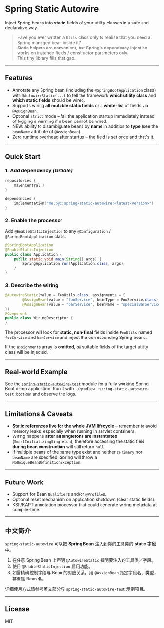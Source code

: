 # Spring Static Autowire

Inject Spring beans into **static** fields of your utility classes in a safe and declarative way.

> Have you ever written a `Utils` class only to realise that you need a Spring managed bean inside it?  
> Static helpers are convenient, but Spring's dependency injection works on instance fields / constructor parameters only.  
> This tiny library fills that gap.

---

## Features

* Annotate any Spring bean (including the `@SpringBootApplication` class) with `@AutowireStatic(...)` to tell the framework **which utility class** and **which static fields** should be wired.
* Supports wiring **all mutable static fields** or a **white-list** of fields via `@AssignBean`.
* Optional `strict` mode – fail the application startup immediately instead of logging a warning if a bean cannot be wired.
* NEW: ability to disambiguate beans by **name** in addition to **type** (see the `beanName` attribute of `@AssignBean`).
* Zero runtime overhead after startup – the field is set once and that's it.

---

## Quick Start

### 1. Add dependency _(Gradle)_

```kotlin
repositories {
    mavenCentral()
}

dependencies {
    implementation("me.byz:spring-static-autowire:<latest-version>")
}
```

### 2. Enable the processor

Add `@EnableStaticInjection` to any `@Configuration` / `@SpringBootApplication` class.

```java
@SpringBootApplication
@EnableStaticInjection
public class Application {
    public static void main(String[] args) {
        SpringApplication.run(Application.class, args);
    }
}
```

### 3. Describe the wiring

```java
@AutowireStatic(value = FooUtils.class, assignments = {
        @AssignBean(value = "fooService", beanType = FooService.class),
        @AssignBean(value = "barService", beanName = "specialBarService")
})
@Component
public class WiringDescriptor {
}
```

The processor will look for **static, non-final** fields inside `FooUtils` named `fooService` and `barService` and inject the corresponding Spring beans.

If the `assignments` array is **omitted**, _all_ suitable fields of the target utility class will be injected.

---

## Real-world Example

See the [`spring-static-autowire-test`](./spring-static-autowire-test) module for a fully working Spring Boot demo application.
Run it with `./gradlew :spring-static-autowire-test:bootRun` and observe the logs.

---

## Limitations & Caveats

* **Static references live for the whole JVM lifecycle** – remember to avoid memory leaks, especially when running in servlet containers.
* Wiring happens **after all singletons are instantiated** (`SmartInitializingSingleton`), therefore accessing the static field **during bean construction** will still return `null`.
* If multiple beans of the same type exist and neither `@Primary` nor `beanName` are specified, Spring will throw a `NoUniqueBeanDefinitionException`.

---

## Future Work

* Support for Bean `Qualifier`s and/or `@Profile`s.
* Optional reset mechanism on application shutdown (clear static fields).
* KSP/KAPT annotation processor that could generate wiring metadata at compile-time.

---

## 中文简介

`spring-static-autowire` 可以把 **Spring Bean** 注入到你的工具类的 **static 字段** 中。

1. 在任意 Spring Bean 上声明 `@AutowireStatic` 指明要注入的工具类／字段。
2. 使用 `@EnableStaticInjection` 启用功能。
3. 如需精确控制字段与 Bean 的对应关系，用 `@AssignBean` 指定字段名、类型，甚至是 Bean 名。

详细使用方式请参考英文部分与 `spring-static-autowire-test` 示例项目。

---

## License

MIT 